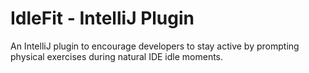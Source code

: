 # IdleFit - IntelliJ Plugin
An IntelliJ plugin to encourage developers to stay active by prompting physical exercises during natural IDE idle moments.